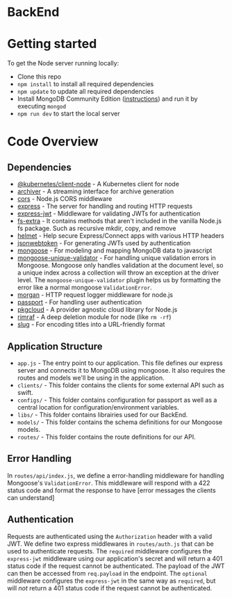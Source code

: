 # BackEnd

# Getting started

To get the Node server running locally:

- Clone this repo
- `npm install` to install all required dependencies
- `npm update` to update all required dependencies
- Install MongoDB Community Edition ([instructions](https://docs.mongodb.com/manual/installation/#tutorials)) and run it by executing `mongod`
- `npm run dev` to start the local server

# Code Overview

## Dependencies

- [@kubernetes/client-node](https://github.com/kubernetes-client/javascript) - A Kubernetes client for node
- [archiver](https://github.com/kubernetes-client/javascript) - A streaming interface for archive generation
- [cors](https://github.com/expressjs/cors) - Node.js CORS middleware
- [express](https://github.com/expressjs/express) - The server for handling and routing HTTP requests
- [express-jwt](https://github.com/auth0/express-jwt) - Middleware for validating JWTs for authentication
- [fs-extra](https://github.com/jprichardson/node-fs-extra) - It contains methods that aren't included in the vanilla Node.js fs package. Such as recursive mkdir, copy, and remove
- [helmet](https://helmetjs.github.io/) - Help secure Express/Connect apps with various HTTP headers
- [jsonwebtoken](https://github.com/auth0/node-jsonwebtoken) - For generating JWTs used by authentication
- [mongoose](https://github.com/Automattic/mongoose) - For modeling and mapping MongoDB data to javascript 
- [mongoose-unique-validator](https://github.com/blakehaswell/mongoose-unique-validator) - For handling unique validation errors in Mongoose. Mongoose only handles validation at the document level, so a unique index across a collection will throw an exception at the driver level. The `mongoose-unique-validator` plugin helps us by formatting the error like a normal mongoose `ValidationError`.
- [morgan](https://github.com/expressjs/morgan) - HTTP request logger middleware for node.js
- [passport](https://github.com/jaredhanson/passport) - For handling user authentication
- [pkgcloud](https://github.com/pkgcloud/pkgcloud) - A provider agnostic cloud library for Node.js
- [rimraf](https://github.com/isaacs/rimraf) - A deep deletion module for node (like `rm -rf`)
- [slug](https://github.com/dodo/node-slug) - For encoding titles into a URL-friendly format

## Application Structure

- `app.js` - The entry point to our application. This file defines our express server and connects it to MongoDB using mongoose. It also requires the routes and models we'll be using in the application.
- `clients/` - This folder contains the clients for some external API such as swift.
- `configs/` - This folder contains configuration for passport as well as a central location for configuration/environment variables.
- `libs/` - This folder contains librairies used for our BackEnd.
- `models/` - This folder contains the schema definitions for our Mongoose models.
- `routes/` - This folder contains the route definitions for our API.

## Error Handling

In `routes/api/index.js`, we define a error-handling middleware for handling Mongoose's `ValidationError`. This middleware will respond with a 422 status code and format the response to have [error messages the clients can understand]

## Authentication

Requests are authenticated using the `Authorization` header with a valid JWT. We define two express middlewares in `routes/auth.js` that can be used to authenticate requests. The `required` middleware configures the `express-jwt` middleware using our application's secret and will return a 401 status code if the request cannot be authenticated. The payload of the JWT can then be accessed from `req.payload` in the endpoint. The `optional` middleware configures the `express-jwt` in the same way as `required`, but will *not* return a 401 status code if the request cannot be authenticated.
